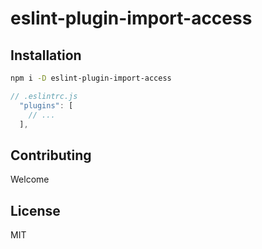 # eslint-plugin-import-access

## Installation

```sh
npm i -D eslint-plugin-import-access
```

```js
// .eslintrc.js
  "plugins": [
    // ...
  ],
```

## Contributing

Welcome

## License

MIT
